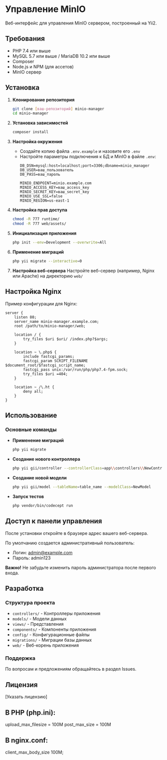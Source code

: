 # Управление MinIO

Веб-интерфейс для управления MinIO сервером, построенный на Yii2.

## Требования

- PHP 7.4 или выше
- MySQL 5.7 или выше / MariaDB 10.2 или выше
- Composer
- Node.js и NPM (для ассетов)
- MinIO сервер

## Установка

1. **Клонирование репозитория**
   ```bash
   git clone [ваш-репозиторий] minio-manager
   cd minio-manager
   ```

2. **Установка зависимостей**
   ```bash
   composer install
   ```

3. **Настройка окружения**
   - Создайте копию файла `.env.example` и назовите его `.env`
   - Настройте параметры подключения к БД и MinIO в файле `.env`:
     ```
     DB_DSN=mysql:host=localhost;port=3306;dbname=minio_manager
     DB_USER=ваш_пользователь
     DB_PASS=ваш_пароль
     
     MINIO_ENDPOINT=minio.example.com
     MINIO_ACCESS_KEY=ваш_access_key
     MINIO_SECRET_KEY=ваш_secret_key
     MINIO_USE_SSL=false
     MINIO_REGION=us-east-1
     ```

4. **Настройка прав доступа**
   ```bash
   chmod -R 777 runtime/
   chmod -R 777 web/assets/
   ```

5. **Инициализация приложения**
   ```bash
   php init --env=Development --overwrite=All
   ```

6. **Применение миграций**
   ```bash
   php yii migrate --interactive=0
   ```

7. **Настройка веб-сервера**
   Настройте веб-сервер (например, Nginx или Apache) на директорию `web/`

## Настройка Nginx

Пример конфигурации для Nginx:

```nginx
server {
    listen 80;
    server_name minio-manager.example.com;
    root /path/to/minio-manager/web;

    location / {
        try_files $uri $uri/ /index.php?$args;
    }

    location ~ \.php$ {
        include fastcgi_params;
        fastcgi_param SCRIPT_FILENAME $document_root/$fastcgi_script_name;
        fastcgi_pass unix:/var/run/php/php7.4-fpm.sock;
        try_files $uri =404;
    }

    location ~ /\.ht {
        deny all;
    }
}
```

## Использование

### Основные команды

- **Применение миграций**
  ```bash
  php yii migrate
  ```

- **Создание нового контроллера**
  ```bash
  php yii gii/controller --controllerClass=app\\controllers\\NewController
  ```

- **Создание новой модели**
  ```bash
  php yii gii/model --tableName=table_name --modelClass=NewModel
  ```

- **Запуск тестов**
  ```bash
  php vendor/bin/codecept run
  ```

## Доступ к панели управления

После установки откройте в браузере адрес вашего веб-сервера. 

По умолчанию создается административный пользователь:
- Логин: admin@example.com
- Пароль: admin123

**Важно!** Не забудьте изменить пароль администратора после первого входа.

## Разработка

### Структура проекта

- `controllers/` - Контроллеры приложения
- `models/` - Модели данных
- `views/` - Представления
- `components/` - Компоненты приложения
- `config/` - Конфигурационные файлы
- `migrations/` - Миграции базы данных
- `web/` - Веб-корень приложения

### Поддержка

По вопросам и предложениям обращайтесь в раздел Issues.

## Лицензия

[Указать лицензию]

## В PHP (php.ini):
upload_max_filesize = 100M
post_max_size = 100M

## В nginx.conf:
client_max_body_size 100M;